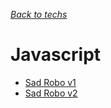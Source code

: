 *[Back to techs](./Techs.md)*
# Javascript

- [Sad Robo v1](../Games/SadRobo1.md)
- [Sad Robo v2](../Games/SadRobo2.md)